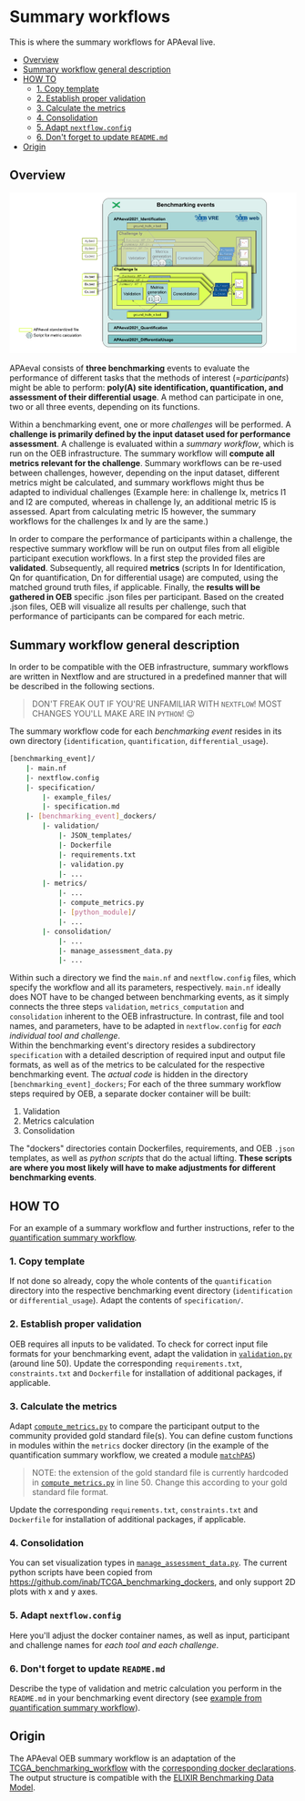 # Summary workflows
This is where the summary workflows for APAeval live.

  - [Overview](#overview)
  - [Summary workflow general description](#summary-workflow-general-description)
  - [HOW TO](#how-to)
    - [1. Copy template](#1-copy-template)
    - [2. Establish proper validation](#2-establish-proper-validation)
    - [3. Calculate the metrics](#3-calculate-the-metrics)
    - [4. Consolidation](#4-consolidation)
    - [5. Adapt `nextflow.config`](#5-adapt-nextflowconfig)
    - [6. Don't forget to update `README.md`](#6-dont-forget-to-update-readmemd)
  - [Origin](#origin)

## Overview
![apaeval-swfs][apaeval-swfs]

APAeval consists of **three benchmarking** events to evaluate the performance of different tasks that the methods of interest (=*participants*) might be able to perform: **poly(A) site identification, quantification, and assessment of their differential usage**. A method can participate in one, two or all three events, depending on its functions.   

Within a benchmarking event, one or more *challenges* will be performed. A **challenge is primarily defined by the input dataset used for performance assessment**. A challenge is evaluated within a *summary workflow*, which is run on the OEB infrastructure. The summary workflow will **compute all metrics relevant for the challenge**. Summary workflows can be re-used between challenges, however, depending on the input dataset, different metrics might be calculated, and summary workflows might thus be adapted to individual challenges (Example here: in challenge Ix, metrics I1 and I2 are computed, whereas in challenge Iy, an additional metric I5 is assessed. Apart from calculating metric I5 however, the summary workflows for the challenges Ix and Iy are the same.)    

In order to compare the performance of participants within a challenge, the respective summary workflow will be run on output files from all eligible participant execution workflows. In a first step the provided files are **validated**. Subsequently, all required **metrics** (scripts In for Identification, Qn for quantification, Dn for differential usage) are computed, using the matched ground truth files, if applicable. Finally, the **results will be gathered in OEB** specific .json files per participant.
Based on the created .json files, OEB will visualize all results per challenge, such that performance of participants can be compared for each metric.

## Summary workflow general description
In order to be compatible with the OEB infrastructure, summary workflows are written in Nextflow and are structured in a predefined manner that will be described in the following sections.

> DON'T FREAK OUT IF YOU'RE UNFAMILIAR WITH `NEXTFLOW`! MOST CHANGES YOU'LL MAKE ARE IN `PYTHON`! 😉

The summary workflow code for each *benchmarking event* resides in its own directory (`identification`, `quantification`, `differential_usage`). 


```bash
[benchmarking_event]/
    |- main.nf
    |- nextflow.config
    |- specification/
        |- example_files/
        |- specification.md
    |- [benchmarking_event]_dockers/
        |- validation/
            |- JSON_templates/
            |- Dockerfile
            |- requirements.txt
            |- validation.py
            |- ...
        |- metrics/
            |- ...
            |- compute_metrics.py
            |- [python_module]/
            |- ...
        |- consolidation/
            |- ...
            |- manage_assessment_data.py
            |- ...            
```

Within such a directory we find the `main.nf` and `nextflow.config` files, which specify the workflow and all its parameters, respectively. `main.nf` ideally does NOT have to be changed between benchmarking events, as it simply connects the three steps `validation`, `metrics_computation` and `consolidation` inherent to the OEB infrastructure. In contrast, file and tool names, and parameters, have to be adapted in `nextflow.config` for *each individual tool and challenge*.   
Within the benchmarking event's directory resides a subdirectory `specification` with a detailed description of required input and output file formats, as well as of the metrics to be calculated for the respective benchmarking event. The *actual code* is hidden in the directory `[benchmarking_event]_dockers`; For each of the three summary workflow steps required by OEB, a separate docker container will be built:

1. Validation
2. Metrics calculation
3. Consolidation


The "dockers" directories contain Dockerfiles, requirements, and OEB `.json` templates, as well as *python scripts* that do the actual lifting. **These scripts are where you most likely will have to make adjustments for different benchmarking events**. 


## HOW TO
For an example of a summary workflow and further instructions, refer to the [quantification summary workflow][q-swf].   
### 1. Copy template
If not done so already, copy the whole contents of the `quantification` directory into the respective benchmarking event directory (`identification` or `differential_usage`). Adapt the contents of `specification/`.

### 2. Establish proper validation
OEB requires all inputs to be validated. To check for correct input file formats for your benchmarking event, adapt the validation in [`validation.py`][validation-py] (around line 50). Update the corresponding `requirements.txt`, `constraints.txt` and `Dockerfile` for installation of additional packages, if applicable.

### 3. Calculate the metrics
Adapt [`compute_metrics.py`][metrics-py] to compare the participant output to the community provided gold standard file(s). You can define custom functions in modules within the `metrics` docker directory (in the example of the quantification summary workflow, we created a module [`matchPAS`][matchpas])

>NOTE: the extension of the gold standard file is currently hardcoded in [`compute_metrics.py`][metrics-py] in line 50. Change this according to your gold standard file format.

Update the corresponding `requirements.txt`, `constraints.txt` and `Dockerfile` for installation of additional packages, if applicable.
### 4. Consolidation
You can set visualization types in [`manage_assessment_data.py`][assess-py]. The current python scripts have been copied from https://github.com/inab/TCGA_benchmarking_dockers, and only support 2D plots with x and y axes.

### 5. Adapt `nextflow.config`
Here you'll adjust the docker container names, as well as input, participant and challenge names for *each tool and each challenge*.

### 6. Don't forget to update `README.md`
Describe the type of validation and metric calculation you perform in the `README.md` in your benchmarking event directory (see [example from quantification summary workflow][q-swf]).

## Origin
The APAeval OEB summary workflow is an adaptation of the [TCGA_benchmarking_workflow][tcga-wf] with the [corresponding docker declarations][tcga-docker]. The output structure is compatible with the [ELIXIR Benchmarking Data Model][elixir-data-model].

[//]: # (References)
[apaeval-swfs]: ../images/SWFs.png
[q-swf]: quantification/README.md
[validation-py]:quantification/quantification_dockers/q_validation/validation.py
[metrics-py]:quantification/quantification_dockers/q_metrics/compute_metrics.py
[matchpas]: quantification/quantification_dockers/q_metrics/matchPAS
[assess-py]:quantification/quantification_dockers/q_consolidation/manage_assessment_data.py
[tcga-wf]: https://github.com/inab/TCGA_benchmarking_workflow
[tcga-docker]: https://github.com/inab/TCGA_benchmarking_dockers
[elixir-data-model]: https://github.com/inab/benchmarking-data-model
